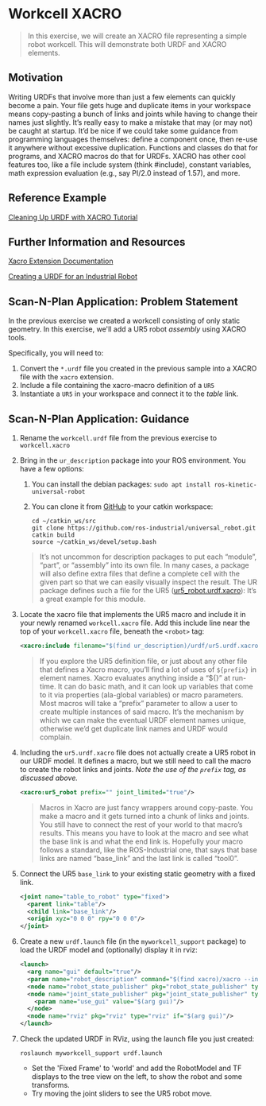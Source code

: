 # Workcell XACRO
>In this exercise, we will create an XACRO file representing a simple robot workcell. This will demonstrate both URDF and XACRO elements.


## Motivation
Writing URDFs that involve more than just a few elements can quickly become a pain. Your file gets huge and duplicate items in your workspace means copy-pasting a bunch of links and joints while having to change their names just slightly. It’s really easy to make a mistake that may (or may not) be caught at startup. 
It’d be nice if we could take some guidance from programming languages themselves: define a component once, then re-use it anywhere without excessive duplication. Functions and classes do that for programs, and XACRO macros do that for URDFs. XACRO has other cool features too, like a file include system (think #include), constant variables, math expression evaluation (e.g., say PI/2.0 instead of 1.57), and more. 

## Reference Example

[Cleaning Up URDF with XACRO Tutorial](http://wiki.ros.org/urdf/Tutorials/Using%20Xacro%20to%20Clean%20Up%20a%20URDF%20File)

## Further Information and Resources

[Xacro Extension Documentation](http://wiki.ros.org/xacro)

[Creating a URDF for an Industrial Robot](http://wiki.ros.org/Industrial/Tutorials/Create%20a%20URDF%20for%20an%20Industrial%20Robot)

## Scan-N-Plan Application: Problem Statement
In the previous exercise we created a workcell consisting of only static geometry. In this exercise, we'll add a UR5 robot _assembly_ using XACRO tools.

Specifically, you will need to:
 1. Convert the `*.urdf` file you created in the previous sample into a XACRO file with the `xacro` extension.
 1. Include a file containing the xacro-macro definition of a `UR5`
 1. Instantiate a `UR5` in your workspace and connect it to the _table_ link.

## Scan-N-Plan Application: Guidance
 1. Rename the `workcell.urdf` file from the previous exercise to `workcell.xacro`

 1. Bring in the `ur_description` package into your ROS environment. You have a few options:

    1. You can install the debian packages: `sudo apt install ros-kinetic-universal-robot`

    2. You can clone it from [GitHub](https://github.com/ros-industrial/universal_robot) to your catkin workspace:

       ```
       cd ~/catkin_ws/src
       git clone https://github.com/ros-industrial/universal_robot.git
       catkin build
       source ~/catkin_ws/devel/setup.bash
       ```

    >It’s not uncommon for description packages to put each “module”, “part”, or “assembly” into its own file. In many cases, a package will also define extra files that define a complete cell with the given part so that we can easily visually inspect the result. The UR package defines such a file for the UR5 ([ur5_robot.urdf.xacro](https://github.com/ros-industrial/universal_robot/blob/indigo-devel/ur_description/urdf/ur5_robot.urdf.xacro)): It’s a great example for this module.

 3. Locate the xacro file that implements the UR5 macro and include it in your newly renamed `workcell.xacro` file.  Add this include line near the top of your `workcell.xacro` file, beneath the `<robot>` tag:

    ``` xml
    <xacro:include filename="$(find ur_description)/urdf/ur5.urdf.xacro" />
    ```

    >If you explore the UR5 definition file, or just about any other file that defines a Xacro macro, you’ll find a lot of uses of `${prefix}` in element names. Xacro evaluates anything inside a “${}” at run-time. It can do basic math, and it can look up variables that come to it via properties (ala-global variables) or macro parameters. Most macros will take a “prefix” parameter to allow a user to create multiple instances of said macro. It’s the mechanism by which we can make the eventual URDF element names unique, otherwise we’d get duplicate link names and URDF would complain.

 4. Including the `ur5.urdf.xacro` file does not actually create a UR5 robot in our URDF model.  It defines a macro, but we still need to call the macro to create the robot links and joints.  _Note the use of the `prefix` tag, as discussed above._

    ``` xml
    <xacro:ur5_robot prefix="" joint_limited="true"/>
    ```

    >Macros in Xacro are just fancy wrappers around copy-paste. You make a macro and it gets turned into a chunk of links and joints. You still have to connect the rest of your world to that macro’s results. This means you have to look at the macro and see what the base link is and what the end link is. Hopefully your macro follows a standard, like the ROS-Industrial one, that says that base links are named “base_link” and the last link is called “tool0”.

 5. Connect the UR5 `base_link` to your existing static geometry with a fixed link.

    ``` xml
    <joint name="table_to_robot" type="fixed">
      <parent link="table"/>
      <child link="base_link"/>
      <origin xyz="0 0 0" rpy="0 0 0"/>
    </joint>
    ```

 6. Create a new `urdf.launch` file (in the `myworkcell_support` package) to load the URDF model and (optionally) display it in rviz:

    ``` xml
    <launch>
      <arg name="gui" default="true"/>
      <param name="robot_description" command="$(find xacro)/xacro --inorder '$(find myworkcell_support)/urdf/workcell.xacro'" />
      <node name="robot_state_publisher" pkg="robot_state_publisher" type="robot_state_publisher"/>
      <node name="joint_state_publisher" pkg="joint_state_publisher" type="joint_state_publisher">
        <param name="use_gui" value="$(arg gui)"/>
      </node>
      <node name="rviz" pkg="rviz" type="rviz" if="$(arg gui)"/>
    </launch>
    ```

 6. Check the updated URDF in RViz, using the launch file you just created:

    `roslaunch myworkcell_support urdf.launch`

    * Set the 'Fixed Frame' to 'world' and add the RobotModel and TF displays to the tree view on the left, to show the robot and some transforms.
    * Try moving the joint sliders to see the UR5 robot move.
